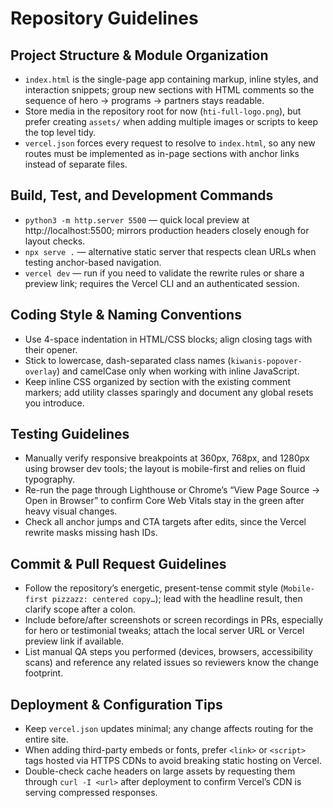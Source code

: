 # Repository Guidelines

## Project Structure & Module Organization
- `index.html` is the single-page app containing markup, inline styles, and interaction snippets; group new sections with HTML comments so the sequence of hero → programs → partners stays readable.
- Store media in the repository root for now (`hti-full-logo.png`), but prefer creating `assets/` when adding multiple images or scripts to keep the top level tidy.
- `vercel.json` forces every request to resolve to `index.html`, so any new routes must be implemented as in-page sections with anchor links instead of separate files.

## Build, Test, and Development Commands
- `python3 -m http.server 5500` — quick local preview at http://localhost:5500; mirrors production headers closely enough for layout checks.
- `npx serve .` — alternative static server that respects clean URLs when testing anchor-based navigation.
- `vercel dev` — run if you need to validate the rewrite rules or share a preview link; requires the Vercel CLI and an authenticated session.

## Coding Style & Naming Conventions
- Use 4-space indentation in HTML/CSS blocks; align closing tags with their opener.
- Stick to lowercase, dash-separated class names (`kiwanis-popover-overlay`) and camelCase only when working with inline JavaScript.
- Keep inline CSS organized by section with the existing comment markers; add utility classes sparingly and document any global resets you introduce.

## Testing Guidelines
- Manually verify responsive breakpoints at 360px, 768px, and 1280px using browser dev tools; the layout is mobile-first and relies on fluid typography.
- Re-run the page through Lighthouse or Chrome’s “View Page Source → Open in Browser” to confirm Core Web Vitals stay in the green after heavy visual changes.
- Check all anchor jumps and CTA targets after edits, since the Vercel rewrite masks missing hash IDs.

## Commit & Pull Request Guidelines
- Follow the repository’s energetic, present-tense commit style (`Mobile-first pizzazz: centered copy…`); lead with the headline result, then clarify scope after a colon.
- Include before/after screenshots or screen recordings in PRs, especially for hero or testimonial tweaks; attach the local server URL or Vercel preview link if available.
- List manual QA steps you performed (devices, browsers, accessibility scans) and reference any related issues so reviewers know the change footprint.

## Deployment & Configuration Tips
- Keep `vercel.json` updates minimal; any change affects routing for the entire site.
- When adding third-party embeds or fonts, prefer `<link>` or `<script>` tags hosted via HTTPS CDNs to avoid breaking static hosting on Vercel.
- Double-check cache headers on large assets by requesting them through `curl -I <url>` after deployment to confirm Vercel’s CDN is serving compressed responses.
